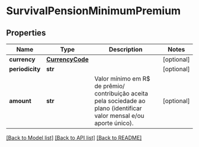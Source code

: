 # SurvivalPensionMinimumPremium

## Properties
Name | Type | Description | Notes
------------ | ------------- | ------------- | -------------
**currency** | [**CurrencyCode**](CurrencyCode.md) |  | [optional] 
**periodicity** | **str** |  | [optional] 
**amount** | **str** | Valor mínimo em R$ de prêmio/ contribuição aceita pela sociedade ao plano (identificar valor mensal e/ou aporte único). | [optional] 

[[Back to Model list]](../README.md#documentation-for-models) [[Back to API list]](../README.md#documentation-for-api-endpoints) [[Back to README]](../README.md)

